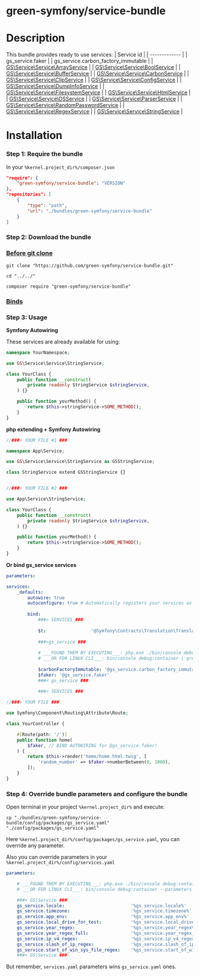 green-symfony/service-bundle
========

# Description


This bundle provides ready to use services:
| Service id |
| ------------- |
| gs_service.faker |
| gs_service.carbon_factory_immutable |
| [GS\Service\Service\ArrayService](https://github.com/green-symfony/service-bundle/blob/main/src/Service/ArrayService.php) |
| [GS\Service\Service\BoolService](https://github.com/green-symfony/service-bundle/blob/main/src/Service/BoolService.php) |
| [GS\Service\Service\BufferService](https://github.com/green-symfony/service-bundle/blob/main/src/Service/BufferService.php) |
| [GS\Service\Service\CarbonService](https://github.com/green-symfony/service-bundle/blob/main/src/Service/CarbonService.php) |
| [GS\Service\Service\ClipService](https://github.com/green-symfony/service-bundle/blob/main/src/Service/ClipService.php) |
| [GS\Service\Service\ConfigService](https://github.com/green-symfony/service-bundle/blob/main/src/Service/ConfigService.php) |
| [GS\Service\Service\DumpInfoService](https://github.com/green-symfony/service-bundle/blob/main/src/Service/DumpInfoService.php) |
| [GS\Service\Service\FilesystemService](https://github.com/green-symfony/service-bundle/blob/main/src/Service/FilesystemService.php) |
| [GS\Service\Service\HtmlService](https://github.com/green-symfony/service-bundle/blob/main/src/Service/HtmlService.php) |
| [GS\Service\Service\OSService](https://github.com/green-symfony/service-bundle/blob/main/src/Service/OSService.php) |
| [GS\Service\Service\ParserService](https://github.com/green-symfony/service-bundle/blob/main/src/Service/ParserService.php) |
| [GS\Service\Service\RandomPasswordService](https://github.com/green-symfony/service-bundle/blob/main/src/Service/RandomPasswordService.php) |
| [GS\Service\Service\RegexService](https://github.com/green-symfony/service-bundle/blob/main/src/Service/RegexService.php) |
| [GS\Service\Service\StringService](https://github.com/green-symfony/service-bundle/blob/main/src/Service/StringService.php) |

# Installation

### Step 1: Require the bundle

In your `%kernel.project_dir%/composer.json`

```json
"require": {
	"green-symfony/service-bundle": "VERSION"
},
"repositories": [
	{
		"type": "path",
		"url": "./bundles/green-symfony/service-bundle"
	}
]
```

### Step 2: Download the bundle

### [Before git clone](https://github.com/green-symfony/docs/blob/main/docs/bundles_green_symfony%20mkdir.md)

```console
git clone "https://github.com/green-symfony/service-bundle.git"
```

```console
cd "../../"
```

```console
composer require "green-symfony/service-bundle"
```

### [Binds](https://github.com/green-symfony/docs/blob/main/docs/borrow-services.yaml-section.md)

### Step 3: Usage

**Symfony Autowiring**

These services are already available for using:

```php
namespace YourNamespace;

use GS\Service\Service\StringService;

class YourClass {
	public function __construct(
		private readonly StringService $stringService,
	) {}

	public function yourMethod() {
		return $this->stringService->SOME_METHOD();
	}
}
```

**php extending + Symfony Autowiring**

```php
//###> YOUR FILE #1 ###

namespace App\Service;

use GS\Service\Service\StringService as GSStringService;

class StringService extend GSStringService {}


//###> YOUR FILE #2 ###

use App\Service\StringService;

class YourClass {
	public function __construct(
		private readonly StringService $stringService,
	) {}

	public function yourMethod() {
		return $this->stringService->SOME_METHOD();
	}
}
```

**Or bind gs_service services**

```yaml
parameters:

services:
    _defaults:
        autowire: true
        autoconfigure: true # Automatically registers your services as commands, event subscribers, etc.
    
        bind:
            ###> SERVICES ###
            
            $t:                 '@Symfony\Contracts\Translation\TranslatorInterface'
            
            ###>gs_service ###
			
            # ___FOUND THEM BY EXECUTING___: php.exe ./bin/console debug:container | grep gs_service
			# ___OR FOR LINUX CLI___: bin/console debug:container | grep gs_service
            
			$carbonFactoryImmutable: '@gs_service.carbon_factory_immutable'
            $faker: '@gs_service.faker'
            ###< gs_service ###
            
            ###< SERVICES ###
```

```php
//###> YOUR FILE ###

use Symfony\Component\Routing\Attribute\Route;

class YourController {

	#[Route(path: '/')]
	public function home(
		$faker, // BIND AUTOWIRING for @gs_service.faker!
	) {
		return $this->render('home/home.html.twig', [
			'random_number' => $faker->numberBetween(0, 1000),
		]);
	}
}
```

### Step 4: Override bundle parameters and configure the bundle

Open terminal in your project `%kernel.project_dir%` and execute:

```console
cp "./bundles/green-symfony/service-bundle/config/packages/gs_service.yaml" "./config/packages/gs_service.yaml"
```

Here `%kernel.project_dir%/config/packages/gs_service.yaml`, you can override any parameter.

Also you can override parameters in your `%kernel.project_dir%/config/services.yaml`

```yaml
parameters:

	# ___FOUND THEM BY EXECUTING___: php.exe ./bin/console debug:container --parameters | grep gs_service
	# ___OR FOR LINUX CLI___: bin/console debug:container --parameters | grep gs_service

    ###> GS\Service ###
    gs_service.locale:                         '%gs_service.locale%'
    gs_service.timezone:                       '%gs_service.timezone%'
    gs_service.app_env:                        '%gs_service.app_env%'
    gs_service.local_drive_for_test:           '%gs_service.local_drive_for_test%'
    gs_service.year_regex:                     '%gs_service.year_regex%'
    gs_service.year_regex_full:                '%gs_service.year_regex_full%'
    gs_service.ip_v4_regex:                    '%gs_service.ip_v4_regex%'
    gs_service.slash_of_ip_regex:              '%gs_service.slash_of_ip_regex%'
    gs_service.start_of_win_sys_file_regex:    '%gs_service.start_of_win_sys_file_regex%'
    ###< GS\Service ###
```

But remember, `services.yaml` parameters wins `gs_service.yaml` ones.